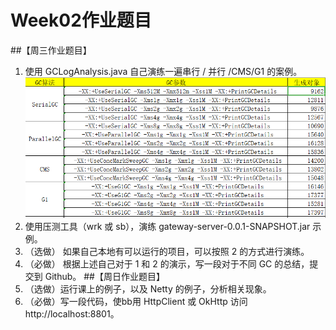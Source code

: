 # Week02作业题目

##【周三作业题目】
1. 使用 GCLogAnalysis.java 自己演练一遍串行 / 并行 /CMS/G1 的案例。
   ![img.png](images/img.png)
2. 使用压测工具（wrk 或 sb），演练 gateway-server-0.0.1-SNAPSHOT.jar 示例。
3. （选做） 如果自己本地有可以运行的项目，可以按照 2 的方式进行演练。
4. （必做） 根据上述自己对于 1 和 2 的演示，写一段对于不同 GC 的总结，提交到 Github。
##【周日作业题目】
1. （选做）运行课上的例子，以及 Netty 的例子，分析相关现象。
2. （必做）写一段代码，使bb用 HttpClient 或 OkHttp 访问 http://localhost:8801。
